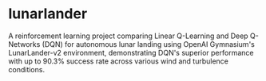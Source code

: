 # lunarlander
A reinforcement learning project comparing Linear Q-Learning and Deep Q-Networks (DQN) for autonomous lunar landing using OpenAI Gymnasium's LunarLander-v2 environment, demonstrating DQN's superior performance with up to 90.3% success rate across various wind and turbulence conditions.
